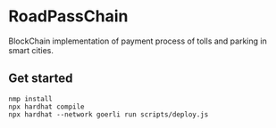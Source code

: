 # RoadPassChain
BlockChain implementation of payment process of tolls and parking in smart cities.

## Get started

```
nmp install
npx hardhat compile
npx hardhat --network goerli run scripts/deploy.js
```